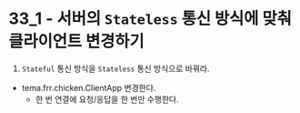 # 33_1 - 서버의 `Stateless` 통신 방식에 맞춰 클라이언트 변경하기

1) `Stateful` 통신 방식을 `Stateless` 통신 방식으로 바꿔라.

- tema.frr.chicken.ClientApp 변경한다.
  - 한 번 연결에 요청/응답을 한 번만 수행한다.
